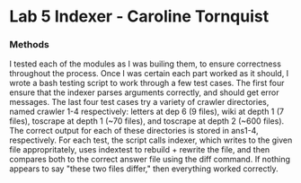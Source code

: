 # Lab 5 Indexer - Caroline Tornquist

### Methods
I tested each of the modules as I was builing them, to ensure correctness throughout the process. Once I was certain each part worked as it should, I wrote a bash testing script to work through a few test cases. The first four ensure that the indexer parses arguments correctly, and should get error messages. The last four test cases try a variety of crawler directories, named crawler 1-4 respectively: letters at dep 6 (9 files), wiki at depth 1 (7 files), toscrape at depth 1 (~70 files), and toscrape at depth 2 (~600 files). The correct output for each of these directories is stored in ans1-4, respectively. For each test, the script calls indexer, which writes to the given file appropritately, uses indextest to rebuild + rewrite the file, and then compares both to the correct answer file using the diff command. If nothing appears to say "these two files differ," then everything worked correctly. 